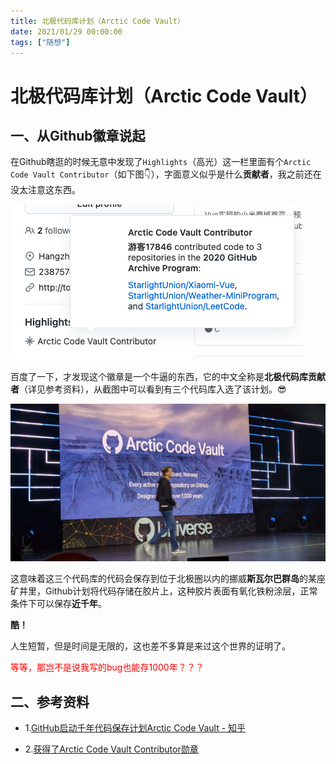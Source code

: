 ```yaml
---
title: 北极代码库计划（Arctic Code Vault）
date: 2021/01/29 00:00:00
tags: ["随想"]
---
```


# 北极代码库计划（Arctic Code Vault）

<ClientOnly>
  <display-bar :displayData="$frontmatter"></display-bar>
</ClientOnly>

## 一、从Github徽章说起

在Github瞎逛的时候无意中发现了`Highlights`（高光）这一栏里面有个`Arctic Code Vault Contributor`（如下图👇），字面意义似乎是什么**贡献者**，我之前还在没太注意这东西。

![acv-01](/images/thoughts/acv-01.png)

百度了一下，才发现这个徽章是一个牛逼的东西，它的中文全称是**北极代码库贡献者**（详见参考资料），从截图中可以看到有三个代码库入选了该计划。😎

![acv-02](/images/thoughts/acv-02.jpg)

这意味着这三个代码库的代码会保存到位于北极圈以内的挪威**斯瓦尔巴群岛**的某座矿井里，Github计划将代码存储在胶片上，这种胶片表面有氧化铁粉涂层，正常条件下可以保存**近千年**。

**酷！**

人生短暂，但是时间是无限的，这也差不多算是来过这个世界的证明了。

<font color="red">等等，那岂不是说我写的bug也能存1000年？？？</font>

## 二、参考资料

* 1.[GitHub启动千年代码保存计划Arctic Code Vault - 知乎](https://zhuanlan.zhihu.com/p/91999867)

* 2.[获得了Arctic Code Vault Contributor勋章](https://blog.csdn.net/ybdesire/article/details/107413961)


